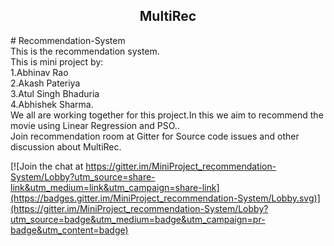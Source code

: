


<h2 align="center">MultiRec</h2>
# Recommendation-System <br>
This is the recommendation system.<br>
This is mini project by:<br>
  1.Abhinav Rao <br>
  2.Akash Pateriya <br>
  3.Atul Singh Bhaduria <br>
  4.Abhishek Sharma.<br>
We all are working together for this project.In this we aim to recommend the movie using Linear Regression and PSO..<br>
Join recommendation room at Gitter for Source code issues and other discussion about MultiRec.<br> 

[![Join the chat at https://gitter.im/MiniProject_recommendation-System/Lobby?utm_source=share-link&utm_medium=link&utm_campaign=share-link](https://badges.gitter.im/MiniProject_recommendation-System/Lobby.svg)](https://gitter.im/MiniProject_recommendation-System/Lobby?utm_source=badge&utm_medium=badge&utm_campaign=pr-badge&utm_content=badge)

